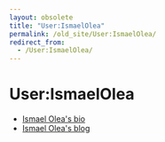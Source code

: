 ```yaml
---
layout: obsolete
title: "User:IsmaelOlea"
permalink: /old_site/User:IsmaelOlea/
redirect_from:
  - /User:IsmaelOlea/
---
```


User:IsmaelOlea
===============

-   [Ismael Olea's bio](http://olea.org/mini-biografia.en.html)
-   [Ismael Olea's blog](http://olea.org/diario/)


